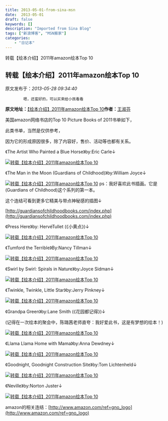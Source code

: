 ```yaml
---
title: 2013-05-01-from-sina-msn
date:  2013-05-01
draft: false
keywords: []
description: "Imported from Sina Blog"
tags: ["新浪博客", "MSN搬家"]
categories: 
    - "日记本"
---
```

转载【绘本介绍】2011年amazon绘本Top 10
## 转载【绘本介绍】2011年amazon绘本Top 10

 原文发布于：*2013-05-28 09:34:40*

			嗯，还蛮好的，可以买来给小孩看看

**原文地址：**[【绘本介绍】2011年amazon绘本Top 10](http://blog.sina.com.cn/s/blog_60a6bfae0100x95y.html)**作者：**[王淑芬](http://blog.sina.com.cn/u/1621540782)

 

美国amazon网络书店的Top 10 Picture Books of 2011书单如下，

此类书单，当然是仅供参考，

因为它的形成原因很多，除了内容好，售价、活动等也都有关系。

 

《The
Artist Who Painted a Blue Horse》by:Eric Carle↓

[![转载【绘本介绍】2011年amazon绘本Top&nbsp;<wbr>10](http://s3.sinaimg.cn/middle/60a6bfaeg790c1bf00772&amp;690)](http://s3.sinaimg.cn/orignal/60a6bfaeg790c1bf00772&amp;690)

《The
Man in the Moon (Guardians of Childhood)》by:William Joyce↓

[![转载【绘本介绍】2011年amazon绘本Top&nbsp;<wbr>10](http://s1.sinaimg.cn/middle/60a6bfaegba7917719ab0&amp;690)](http://s1.sinaimg.cn/orignal/60a6bfaegba7917719ab0&amp;690)
ps：我好喜欢此书插画。它是(Guardians of Childhood)这个系列的第一本。

这个连结可看到更多它精美与带点神秘感的插图↓

[http://guardiansofchildhoodbooks.com/index.php](http://guardiansofchildhoodbooks.com/index.php)

 

《Press
Here》by:
Herv&eacute;Tullet (《小黄点》)↓

[![转载【绘本介绍】2011年amazon绘本Top&nbsp;<wbr>10](http://s6.sinaimg.cn/middle/60a6bfaegba79174d85b5&amp;690)](http://s6.sinaimg.cn/orignal/60a6bfaegba79174d85b5&amp;690)

《Tumford the Terrible》By:Nancy Tillman↓

[![转载【绘本介绍】2011年amazon绘本Top&nbsp;<wbr>10](http://s4.sinaimg.cn/middle/60a6bfaegba79177189d3&amp;690)](http://s4.sinaimg.cn/orignal/60a6bfaegba79177189d3&amp;690)

《Swirl
by Swirl: Spirals in Nature》by:Joyce Sidman↓

[![转载【绘本介绍】2011年amazon绘本Top&nbsp;<wbr>10](http://s5.sinaimg.cn/middle/60a6bfaeg790c1bf39774&amp;690)](http://s5.sinaimg.cn/orignal/60a6bfaeg790c1bf39774&amp;690)

《Twinkle, Twinkle, Little Star》by:Jerry Pinkney↓

[![转载【绘本介绍】2011年amazon绘本Top&nbsp;<wbr>10](http://s4.sinaimg.cn/middle/60a6bfaeg790c1bf4a5a3&amp;690)](http://s4.sinaimg.cn/orignal/60a6bfaeg790c1bf4a5a3&amp;690)

《Grandpa Green》by:Lane Smith (《花园都记得》)↓

(记得在一次绘本的聚会中，陈璐茜老师直夸：我好爱此书，这是有梦想的绘本！)

[![转载【绘本介绍】2011年amazon绘本Top&nbsp;<wbr>10](http://s5.sinaimg.cn/middle/60a6bfaegba7917aad0d4&amp;690)](http://s5.sinaimg.cn/orignal/60a6bfaegba7917aad0d4&amp;690)

《Llama
Llama Home with Mama》by:Anna Dewdney↓

[![转载【绘本介绍】2011年amazon绘本Top&nbsp;<wbr>10](http://s10.sinaimg.cn/middle/60a6bfaeg790c1bf7a219&amp;690)](http://s10.sinaimg.cn/orignal/60a6bfaeg790c1bf7a219&amp;690)

《Goodnight, Goodnight Construction Site》by:Tom
Lichtenheld↓

[![转载【绘本介绍】2011年amazon绘本Top&nbsp;<wbr>10](http://s3.sinaimg.cn/middle/60a6bfaegba7917aea082&amp;690)](http://s3.sinaimg.cn/orignal/60a6bfaegba7917aea082&amp;690)

《Neville》by:Norton Juster↓

 [![转载【绘本介绍】2011年amazon绘本Top&nbsp;<wbr>10](http://s12.sinaimg.cn/middle/60a6bfaegba79176ebf8b&amp;690)](http://s12.sinaimg.cn/orignal/60a6bfaegba79176ebf8b&amp;690)

amazon的相关连结：[http://www.amazon.com/ref=gno_logo](http://www.amazon.com/ref=gno_logo)


